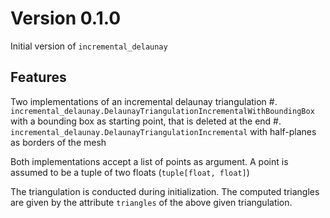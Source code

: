 
# Version 0.1.0

Initial version of ``incremental_delaunay``

## Features

Two implementations of an incremental delaunay triangulation
#. ``incremental_delaunay.DelaunayTriangulationIncrementalWithBoundingBox`` with a bounding box as starting point, that is deleted at the end
#. ``incremental_delaunay.DelaunayTriangulationIncremental`` with half-planes as borders of the mesh

Both implementations accept a list of points as argument.
A point is assumed to be a tuple of two floats (``tuple[float, float]``)

The triangulation is conducted during initialization.
The computed triangles are given by the attribute ``triangles`` of the above given triangulation.